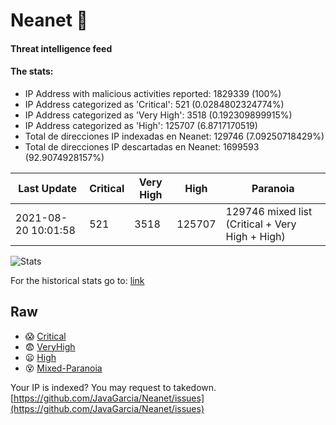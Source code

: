 # Neanet :hocho:
#### Threat intelligence feed
#### The stats:

- IP Address with malicious activities reported: 1829339 (100%)
- IP Address categorized as 'Critical':  521 (0.0284802324774%)
- IP Address categorized as 'Very High':  3518 (0.192309899915%)
- IP Address categorized as 'High':  125707 (6.8717170519)
- Total de direcciones IP indexadas en Neanet:  129746 (7.09250718429%)
- Total de direcciones IP descartadas en Neanet:  1699593 (92.9074928157%)

| Last Update | Critical | Very High | High | Paranoia |
| --- | --- | --- | --- | --- |
| 2021-08-20 10:01:58 | 521 | 3518 | 125707 | 129746 mixed list (Critical + Very High + High)|

![Stats](https://docs.google.com/spreadsheets/d/e/2PACX-1vSnaNMIXVabIpDJjufMlzH7poXnshF3mgd8Is1g9ytUEzVsP5my4Trn8f-xkoLLQ38xpL3HtmUexLo6/pubchart?oid=501124687&format=image)

For the historical stats go to: [link](/stats.csv)
## Raw
- :scream: [Critical](https://raw.githubusercontent.com/JavaGarcia/Neanet/master/blacklists/neanet_critical.txt)
- :fearful: [VeryHigh](https://raw.githubusercontent.com/JavaGarcia/Neanet/master/blacklists/neanet_veryHigh.txtt)
- :frowning: [High](https://raw.githubusercontent.com/JavaGarcia/Neanet/master/blacklists/neanet_high.txt)
- :dizzy_face: [Mixed-Paranoia](https://raw.githubusercontent.com/JavaGarcia/Neanet/master/blacklists/neanet_all.txt)


Your IP is indexed? You may request to takedown. [https://github.com/JavaGarcia/Neanet/issues](https://github.com/JavaGarcia/Neanet/issues)











































































































































































































































































































































































































































































































































































































































































































































































































































































































































































































































































































































































































































































































































































































































































































































































































































































































































































































































































































































































































































































































































































































































































































































































































































































































































































































































































































































































































































































































































































































































































































































































































































































































































































































































































































































































































































































































































































































































































































































































































































































































































































































































































































































































































































































































































































































































































































































































































































































































































































































































































































































































































































































































































































































































































































































































































































































































































































































































































































































































































































































































































































































































































































































































































































































































































































































































































































































































































































































































































































































































































































































































































































































































































































































































































































































































































































































































































































































































































































































































































































































































































































































































































































































































































































































